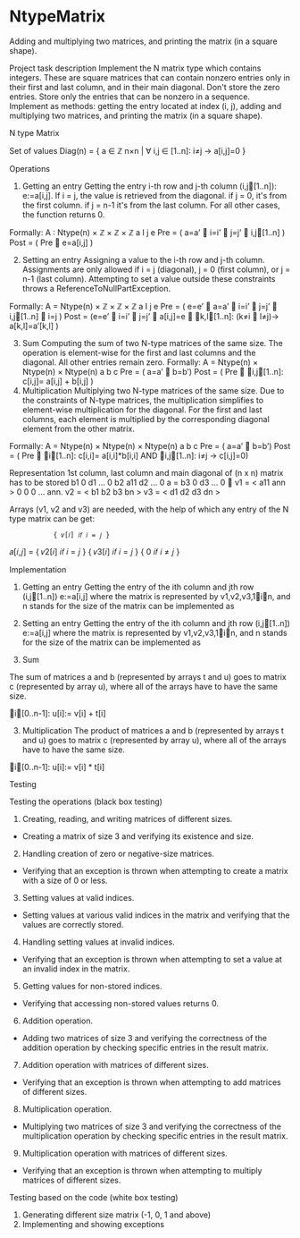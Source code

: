 # NtypeMatrix
Adding and multiplying two matrices, and printing the matrix (in a square shape).

Project task description
Implement the N matrix type which contains integers. These are square matrices that can contain nonzero entries only in their first and last column, and in their main diagonal. Don't store the zero entries. Store only the entries that can be nonzero in a sequence. Implement as methods: getting the entry located at index (i, j), adding and multiplying two matrices, and printing the matrix (in a square shape).

N type Matrix

Set of values
Diag(n) = { a ∈ ℤ n×n | ∀ i,j ∈ [1..n]: i≠j → a[i,j]=0 }

Operations
1. Getting an entry
Getting the entry i-th row and j-th column (i,j[1..n]): e:=a[i,j].
If i = j, the value is retrieved from the diagonal. if j = 0, it's from the first column. if j = n-1 it's from the last column. For all other cases, the function returns 0.

Formally: 
A : Ntype(n) × ℤ × ℤ × ℤ 
          a            I     j      e 
Pre = ( a=a’  i=i’  j=j’  i,j[1..n] ) 
Post = ( Pre  e=a[i,j] )

2. Setting an entry
Assigning a value to the i-th row and j-th column. Assignments are only allowed if i = j (diagonal), j = 0 (first column), or j = n-1 (last column). Attempting to set a value outside these constraints throws a ReferenceToNullPartException.

Formally: 
A = Ntype(n) × ℤ × ℤ × ℤ 
           a              I      j      e 
Pre = ( e=e’  a=a’  i=i’  j=j’  i,j[1..n]  i=j ) 
Post = (e=e’  i=i’  j=j’  a[i,j]=e  k,l[1..n]: (k≠i  l≠j)→ a[k,l]=a’[k,l] )

3. Sum
Computing the sum of two N-type matrices of the same size. The operation is element-wise for the first and last columns and the diagonal. All other entries remain zero.
Formally:
A = Ntype(n) × Ntype(n) × Ntype(n) 
            a                 b                    c 
Pre = ( a=a’  b=b’) 
Post = ( Pre  i,j[1..n]: c[i,j]= a[i,j] + b[i,j] )
4. Multiplication
Multiplying two N-type matrices of the same size. Due to the constraints of N-type matrices, the multiplication simplifies to element-wise multiplication for the diagonal. For the first and last columns, each element is multiplied by the corresponding diagonal element from the other matrix.

Formally:
A = Ntype(n) × Ntype(n) × Ntype(n) 
           a                  b                    c 
Pre = ( a=a’  b=b’) 
Post = ( Pre  i[1..n]: c[i,i]= a[i,i]*b[i,i] AND i,j[1..n]: i≠j → c[i,j]=0)

Representation
1st column, last column and main diagonal of (n x n) matrix has to be stored
               b1       0       d1         …  0 
               b2       a11  d2           … 0 
a =          b3       0      d3           … 0                v1 = < a11 ann > 
                0         0       0            … ann.               v2 = < b1  b2  b3 bn >
                                                                              v3 = < d1  d2  d3 dn >

Arrays (v1, v2 and v3) are needed, with the help of which any entry of the N type matrix can be get:

               { 𝑣[𝑖] 𝑖𝑓 𝑖 = 𝑗 }
𝑎[𝑖,𝑗] =   { 𝑣2[𝑖] 𝑖𝑓 𝑖 = 𝑗 }
                { 𝑣3[𝑖] 𝑖𝑓 𝑖 = 𝑗 } 
                { 0 𝑖𝑓 𝑖 ≠ 𝑗 }


Implementation

1. Getting an entry
Getting the entry of the ith column and jth row (i,j[1..n]) e:=a[i,j] where the matrix is represented by v1,v2,v3,1in, and n stands for the size of the matrix can be implemented as

2. Setting an entry
Getting the entry of the ith column and jth row (i,j[1..n]) e:=a[i,j] where the matrix is represented by v1,v2,v3,1in, and n stands for the size of the matrix can be implemented as

3. Sum

The sum of matrices a and b (represented by arrays t and u) goes to matrix c (represented by array u), where all of the arrays have to have the same size.

i[0..n-1]: u[i]:= v[i] + t[i]

3. Multiplication
The product of matrices a and b (represented by arrays t and u) goes to matrix c (represented by array u), where all of the arrays have to have the same size.

i[0..n-1]: u[i]:= v[i] * t[i]


Testing

Testing the operations (black box testing)

1. Creating, reading, and writing matrices of different sizes.
 -  Creating a matrix of size 3 and verifying its existence and size.

2. Handling creation of zero or negative-size matrices.
 -  Verifying that an exception is thrown when attempting to create a matrix with a size of 0 or less.

3. Setting values at valid indices.
 -  Setting values at various valid indices in the matrix and verifying that the values are correctly stored.

4. Handling setting values at invalid indices.
 -  Verifying that an exception is thrown when attempting to set a value at an invalid index in the matrix.

5. Getting values for non-stored indices.
 -  Verifying that accessing non-stored values returns 0.

6. Addition operation.
 -  Adding two matrices of size 3 and verifying the correctness of the addition operation by checking specific entries in the result matrix.

7. Addition operation with matrices of different sizes.
 -  Verifying that an exception is thrown when attempting to add matrices of different sizes.

8. Multiplication operation.
 -  Multiplying two matrices of size 3 and verifying the correctness of the multiplication operation by checking specific entries in the result matrix.

9. Multiplication operation with matrices of different sizes.
 -  Verifying that an exception is thrown when attempting to multiply matrices of different sizes.


Testing based on the code (white box testing)
1. Generating different size matrix (-1, 0, 1 and above)
2. Implementing and showing exceptions
